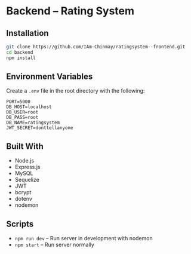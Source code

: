 #  Backend – Rating System

##  Installation

```bash
git clone https://github.com/IAm-Chinmay/ratingsystem--frontend.git
cd backend
npm install
```

##  Environment Variables

Create a `.env` file in the root directory with the following:

```env
PORT=5000
DB_HOST=localhost
DB_USER=root
DB_PASS=root
DB_NAME=ratingsystem
JWT_SECRET=donttellanyone
```

##  Built With

- Node.js
- Express.js
- MySQL
- Sequelize
- JWT
- bcrypt
- dotenv
- nodemon

## Scripts

- `npm run dev` – Run server in development with nodemon
- `npm start` – Run server normally

